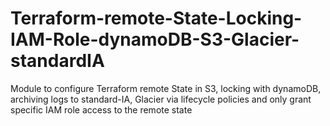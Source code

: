 # Terraform-remote-State-Locking-IAM-Role-dynamoDB-S3-Glacier-standardIA
Module to configure Terraform remote State in S3, locking with dynamoDB, archiving logs to standard-IA, Glacier via lifecycle policies and only grant specific IAM role access to the remote state
